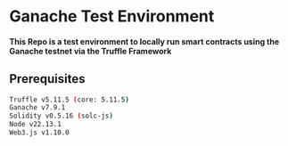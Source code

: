 # Ganache Test Environment
#### This Repo is a test environment to locally run smart contracts using the Ganache testnet via the Truffle Framework

## Prerequisites
```bash
Truffle v5.11.5 (core: 5.11.5)
Ganache v7.9.1
Solidity v0.5.16 (solc-js)
Node v22.13.1
Web3.js v1.10.0
```
